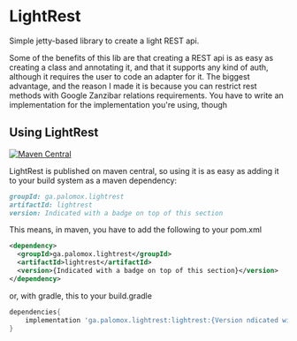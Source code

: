 # LightRest

Simple jetty-based library to create a light REST api.

Some of the benefits of this lib are that creating a REST api is as easy as creating a class and annotating it, and that it supports any kind of auth, although it requires the user to code an adapter for it. The biggest advantage, and the reason I made it is because you can restrict rest methods with Google Zanzibar relations requirements. You have to write an implementation for the implementation you're using, though

## Using LightRest

[![Maven Central](https://img.shields.io/maven-central/v/ga.palomox.lightrest/lightrest.svg?label=Maven%20Central)](https://search.maven.org/search?q=g:%22ga.palomox.lightrest%22%20AND%20a:%22lightrest%22)

LightRest is published on maven central, so using it is as easy as adding it to your build system as a maven dependency:

```md
groupId: ga.palomox.lightrest
artifactId: lightrest
version: Indicated with a badge on top of this section
```

This means, in maven, you have to add the following to your pom.xml

```xml
<dependency>
  <groupId>ga.palomox.lightrest</groupId>
  <artifactId>lightrest</artifactId>
  <version>{Indicated with a badge on top of this section}</version>
</dependency>
```

or, with gradle, this to your build.gradle

```groovy
dependencies{
	implementation 'ga.palomox.lightrest:lightrest:{Version ndicated with a badge on top of this section}'
}
```
